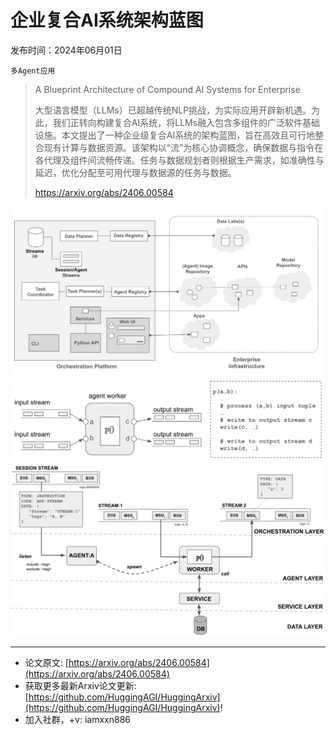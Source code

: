 # 企业复合AI系统架构蓝图
发布时间：2024年06月01日

`多Agent应用`
> A Blueprint Architecture of Compound AI Systems for Enterprise
>
> 大型语言模型（LLMs）已超越传统NLP挑战，为实际应用开辟新机遇。为此，我们正转向构建复合AI系统，将LLMs融入包含多组件的广泛软件基础设施。本文提出了一种企业级复合AI系统的架构蓝图，旨在高效且可行地整合现有计算与数据资源。该架构以“流”为核心协调概念，确保数据与指令在各代理及组件间流畅传递。任务与数据规划者则根据生产需求，如准确性与延迟，优化分配至可用代理与数据源的任务与数据。
>
> https://arxiv.org/abs/2406.00584

![](https://raw.githubusercontent.com/HuggingAGI/HuggingArxiv/main/paper_images/2406.00584/architecture.png)
![](https://raw.githubusercontent.com/HuggingAGI/HuggingArxiv/main/paper_images/2406.00584/agent.png)
![](https://raw.githubusercontent.com/HuggingAGI/HuggingArxiv/main/paper_images/2406.00584/layers.png)

<hr />

- 论文原文: [https://arxiv.org/abs/2406.00584](https://arxiv.org/abs/2406.00584)
- 获取更多最新Arxiv论文更新: [https://github.com/HuggingAGI/HuggingArxiv](https://github.com/HuggingAGI/HuggingArxiv)!
- 加入社群，+v: iamxxn886